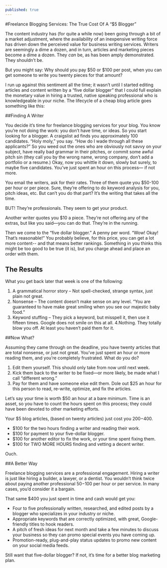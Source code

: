 ```yaml
---
published: true
---
```




#Freelance Blogging Services: The True Cost Of A “$5 Blogger”

The content industry has (for quite a while now) been going through a bit of a market adjustment, where the availability of an inexpensive writing force has driven down the perceived value for business writing services. Writers are seemingly a dime a dozen, and in turn, articles and marketing pieces become a dime a dozen. They <em>can</em> be, as has been amply demonstrated. They shouldn’t be. 

But you might say: Why should you pay $50 or $100 per post, when you can get someone to write you twenty pieces for that amount? 

I run up against this sentiment all the time; it wasn’t until I started editing articles and content written by a “five dollar blogger” that I could full explain the monetary value in hiring a trusted, native speaking professional who is knowledgeable in your niche. The lifecycle of a cheap blog article goes something like this:

##Finding A Writer

You decide it’s time for freelance blogging services for your blog. You know you’re not doing the work: you don’t have time, or ideas. So you start looking for a blogger. A craigslist ad finds you approximately 100 candidates. “Holy moly,” you say. “How do I wade through all these applicants?” So you weed out the ones who are obviously not savvy on your subject, have really bad grammar in their pitches, or commit some awful pitch sin (they call you by the wrong name, wrong company, don’t add a portfolio or a resume.) Okay, now you whittle it down, slowly but surely, to maybe five candidates. You’ve just spent an hour on this process— if not more. 

You email the writers, ask for their rates. Three of them quote you $50-100 per hour or per piece. Sure, they’re offering to do keyword analysis for you, pitch ideas, etc. But can’t you do that part? It’s the writing that takes all the time.

BUT! They’re professionals. They seem to get your product. 

Another writer quotes you $10 a piece. They’re not offering any of the extras, but like you said—you can do that. They’re in the running. 

Then we come to the “five dollar blogger.” A penny per word. “Wow! Okay! That’s reasonable!” You probably believe, for this price, you can get a lot more content-- and that means better rankings. Something in you thinks this might be too good to be true (it is), but you charge ahead and place an order with them. 

## The Results 

What you get back later that week is one of the following:

1. A grammatical horror story – Not spell-checked, strange syntax, just plain not great. 
2. Nonsense – The content doesn’t make sense on any level. “You are guaranteed to have make great smiling when you see our majestic baby food.” 
3. Keyword stuffing – They pick a keyword, but misspell it, then use it fifteen times. Google does not smile on this at all.
4.Nothing. They totally blow you off. At least you haven’t paid them for it. 

##Now What? 

Assuming they came through on the deadline, you have twenty articles that are total nonsense, or just not great. You’ve just spent an hour or more reading them, and you’re completely frustrated. What do you do? 

1. Edit them yourself. This should only take from now until next week.
2. Kick them back to the writer to be fixed—or more likely, be made what I call “different wrong.” 
3. Pay for them and have someone else edit them. Dole out $25 an hour for this person to read, re-write, optimize, and fix the articles. 

Let’s say your time is worth $50 an hour at a bare minimum. Time is an asset, so you have to count the hours spent on this process; they could have been devoted to other marketing efforts.

Your $5 blog articles, (based on twenty articles) just cost you $200-$400. 

* $100 for the two hours finding a writer and reading their work.
* $100 for payment to your five-dollar blogger.
* $100 for another editor to fix the work, or your time spent fixing them.
* $100 for TWO MORE HOURS finding and vetting a decent writer.

Ouch. 

##A Better Way

Freelance blogging services are a professional engagement. Hiring a writer is just like hiring a builder, a lawyer, or a dentist. You wouldn’t think twice about paying another professional $50-$100 per hour or per service. In many cases, you’d consider it a bargain. 

That same $400 you just spent in time and cash would get you:

* Four to five professionally written, researched, and edited posts by a blogger who specializes in your industry or niche. 
* Appropriate keywords that are correctly optimized, with great, Google-friendly titles to hook readers. 
* A pitch of fresh ideas for next month and take a few minutes to discuss your business so they can promo special events you have coming up. 
* Promotion-ready, plug-and-play status updates to promo new content on your social media feeds.

Still want that five-dollar blogger? If not, it’s time for a better blog marketing plan.